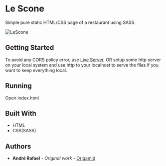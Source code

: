 # Le Scone

Simple pure static HTML/CSS page of a restaurant using SASS. 

![LeScone](https://user-images.githubusercontent.com/52302576/82131393-343f8000-97ab-11ea-950e-2c2b3e05e518.png)

## Getting Started

To avoid any CORS policy error, use [Live Server](https://marketplace.visualstudio.com/items?itemName=ritwickdey.LiveServer), OR setup some http server on your local system and use http to your localhost to serve the files if you want to keep everything local.

## Running

Open index.html

## Built With

* HTML
* CSS(SASS)

## Authors

* **André Rafael** - *Original work* - [Origamid](https://www.origamid.com/)

